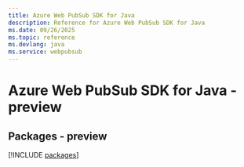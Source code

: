 ```yaml
---
title: Azure Web PubSub SDK for Java
description: Reference for Azure Web PubSub SDK for Java
ms.date: 09/26/2025
ms.topic: reference
ms.devlang: java
ms.service: webpubsub
---
```

# Azure Web PubSub SDK for Java - preview
## Packages - preview
[!INCLUDE [packages](web-pubsub-index.md)]